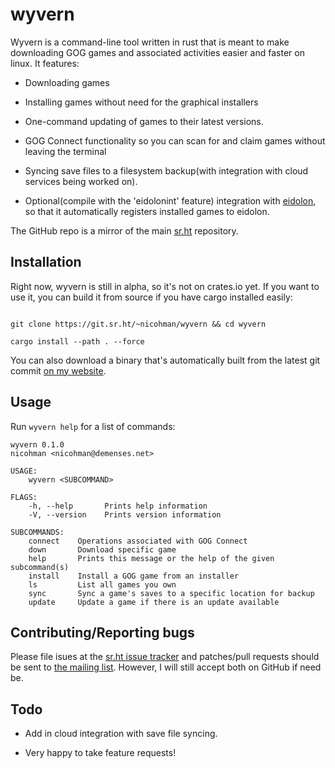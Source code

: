# wyvern

Wyvern is a command-line tool written in rust that is meant to make downloading GOG games and associated activities easier and faster on linux. It features: 

- Downloading games

- Installing games without need for the graphical installers

- One-command updating of games to their latest versions.

- GOG Connect functionality so you can scan for and claim games without leaving the terminal

- Syncing save files to a filesystem backup(with integration with cloud services being worked on).

- Optional(compile with the 'eidolonint' feature) integration with [eidolon](https://git.sr.ht/~nicohman/eidolon), so that it automatically registers installed games to eidolon.

The GitHub repo is a mirror of the main [sr.ht](https://git.sr.ht/~nicohman/wyvern) repository.

## Installation

Right now, wyvern is still in alpha, so it's not on crates.io yet. If you want to use it, you can build it from source if you have cargo installed easily:

```

git clone https://git.sr.ht/~nicohman/wyvern && cd wyvern

cargo install --path . --force

```

You can also download a binary that's automatically built from the latest git commit [on my website](https://demenses.net/downloads).

## Usage

Run `wyvern help` for a list of commands:

```
wyvern 0.1.0
nicohman <nicohman@demenses.net>

USAGE:
    wyvern <SUBCOMMAND>

FLAGS:
    -h, --help       Prints help information
    -V, --version    Prints version information

SUBCOMMANDS:
    connect    Operations associated with GOG Connect
    down       Download specific game
    help       Prints this message or the help of the given subcommand(s)
    install    Install a GOG game from an installer
    ls         List all games you own
    sync       Sync a game's saves to a specific location for backup
    update     Update a game if there is an update available
```

## Contributing/Reporting bugs

Please file isues at the [sr.ht issue tracker](https://todo.sr.ht/~nicohman/wyvern) and patches/pull requests should be sent to [the mailing list](https://lists.sr.ht/~nicohman/wyvern). However, I will still accept both on GitHub if need be.


## Todo

- Add in cloud integration with save file syncing.

- Very happy to take feature requests!